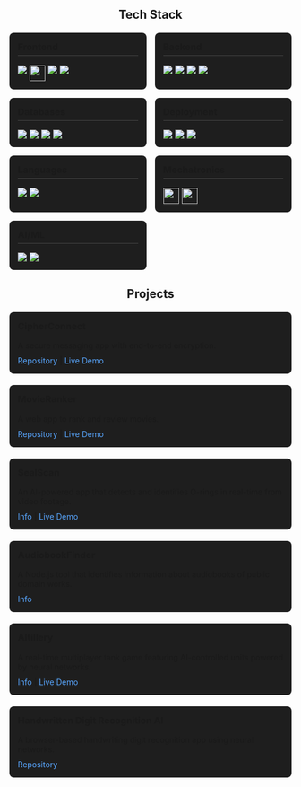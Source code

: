 <!-- Tech Stack -->
<h2 style="text-align: center; margin-bottom: 20px;">Tech Stack</h2>

<div style="display: grid; grid-template-columns: repeat(auto-fit, minmax(200px, 1fr)); gap: 15px; margin-bottom: 30px;">

  <!-- Frontend Development -->
  <div style="background: #1e1e1e; padding: 15px; border-radius: 8px;">
    <h3 style="margin-top: 0; border-bottom: 1px solid #444; padding-bottom: 5px;">Frontend</h3>
    <div style="display: flex; flex-wrap: wrap; gap: 5px;">
      <img src="https://img.shields.io/badge/html5-%23E34F26.svg?style=for-the-badge&logo=html5&logoColor=white">
      <img src="https://cdn.glitch.global/9b6e30d1-a1c2-46a0-a831-d48ce809e60a/Bez%20nazwy%20(29).svg?v=1751064656699" height="28">
      <img src="https://img.shields.io/badge/javascript-%23323330.svg?style=for-the-badge&logo=javascript&logoColor=%23F7DF1E">
      <img src="https://img.shields.io/badge/react-%2320232a.svg?style=for-the-badge&logo=react&logoColor=%2361DAFB">
    </div>
  </div>

  <!-- Backend Development -->
  <div style="background: #1e1e1e; padding: 15px; border-radius: 8px;">
    <h3 style="margin-top: 0; border-bottom: 1px solid #444; padding-bottom: 5px;">Backend</h3>
    <div style="display: flex; flex-wrap: wrap; gap: 5px;">
      <img src="https://img.shields.io/badge/node.js-6DA55F?style=for-the-badge&logo=node.js&logoColor=white">
      <img src="https://img.shields.io/badge/nestjs-%23E0234E.svg?style=for-the-badge&logo=nestjs&logoColor=white">
      <img src="https://img.shields.io/badge/Socket.io-black?style=for-the-badge&logo=socket.io&badgeColor=010101">
      <img src="https://img.shields.io/badge/php-%23777BB4.svg?style=for-the-badge&logo=php&logoColor=white">
    </div>
  </div>

  <!-- Databases -->
  <div style="background: #1e1e1e; padding: 15px; border-radius: 8px;">
    <h3 style="margin-top: 0; border-bottom: 1px solid #444; padding-bottom: 5px;">Databases</h3>
    <div style="display: flex; flex-wrap: wrap; gap: 5px;">
      <img src="https://img.shields.io/badge/postgres-%23316192.svg?style=for-the-badge&logo=postgresql&logoColor=white">
      <img src="https://img.shields.io/badge/sqlite-%2307405e.svg?style=for-the-badge&logo=sqlite&logoColor=white">
      <img src="https://img.shields.io/badge/mysql-4479A1.svg?style=for-the-badge&logo=mysql&logoColor=white">
      <img src="https://img.shields.io/badge/MongoDB-%234ea94b.svg?style=for-the-badge&logo=mongodb&logoColor=white">
    </div>
  </div>

  <!-- Deployment -->
  <div style="background: #1e1e1e; padding: 15px; border-radius: 8px;">
    <h3 style="margin-top: 0; border-bottom: 1px solid #444; padding-bottom: 5px;">Deployment</h3>
    <div style="display: flex; flex-wrap: wrap; gap: 5px;">
      <img src="https://img.shields.io/badge/Render-%46E3B7.svg?style=for-the-badge&logo=render&logoColor=white">
      <img src="https://img.shields.io/badge/heroku-%23430098.svg?style=for-the-badge&logo=heroku&logoColor=white">
      <img src="https://img.shields.io/badge/glitch-%233333FF.svg?style=for-the-badge&logo=glitch&logoColor=white">
    </div>
  </div>

  <!-- Languages -->
  <div style="background: #1e1e1e; padding: 15px; border-radius: 8px;">
    <h3 style="margin-top: 0; border-bottom: 1px solid #444; padding-bottom: 5px;">Languages</h3>
    <div style="display: flex; flex-wrap: wrap; gap: 5px;">
      <img src="https://img.shields.io/badge/c++-%2300599C.svg?style=for-the-badge&logo=c%2B%2B&logoColor=white">
      <img src="https://img.shields.io/badge/python-3670A0?style=for-the-badge&logo=python&logoColor=ffdd54">
    </div>
  </div>

  <!-- Mechatronics -->
  <div style="background: #1e1e1e; padding: 15px; border-radius: 8px;">
    <h3 style="margin-top: 0; border-bottom: 1px solid #444; padding-bottom: 5px;">Mechatronics</h3>
    <div style="display: flex; flex-wrap: wrap; gap: 5px;">
      <img src="https://cdn.glitch.global/9b6e30d1-a1c2-46a0-a831-d48ce809e60a/Bez%20nazwy%20(6).svg?v=1751056282125" height="28">
      <img src="https://cdn.glitch.global/9b6e30d1-a1c2-46a0-a831-d48ce809e60a/Bez%20nazwy%20(3)%20(1).svg?v=1751054088008" height="28">
    </div>
  </div>

  <!-- AI/ML -->
  <div style="background: #1e1e1e; padding: 15px; border-radius: 8px;">
    <h3 style="margin-top: 0; border-bottom: 1px solid #444; padding-bottom: 5px;">AI/ML</h3>
    <div style="display: flex; flex-wrap: wrap; gap: 5px;">
      <img src="https://img.shields.io/badge/TensorFlow-%23FF6F00.svg?style=for-the-badge&logo=TensorFlow&logoColor=white">
      <img src="https://img.shields.io/badge/PyTorch-%23EE4C2C.svg?style=for-the-badge&logo=PyTorch&logoColor=white">
    </div>
  </div>
</div>

<!-- Projects -->
<h2 style="text-align: center; margin-bottom: 20px;">Projects</h2>

<div style="display: grid; grid-template-columns: repeat(auto-fit, minmax(300px, 1fr)); gap: 20px;">

  <!-- Project 1 -->
  <div style="background: #1e1e1e; padding: 15px; border-radius: 8px;">
    <h3 style="margin-top: 0;">CipherConnect</h3>
    <p style="margin-bottom: 10px;">A secure messaging app with end-to-end encryption.</p>
    <div>
      <a href="https://github.com/arturr0/CipherConnect-WebSocket" target="_blank" style="color: #58a6ff; text-decoration: none;">Repository</a> | 
      <a href="https://cipherconnect.onrender.com" target="_blank" style="color: #58a6ff; text-decoration: none;">Live Demo</a>
    </div>
  </div>

  <!-- Project 2 -->
  <div style="background: #1e1e1e; padding: 15px; border-radius: 8px;">
    <h3 style="margin-top: 0;">MovieRanker</h3>
    <p style="margin-bottom: 10px;">A web app to rank and review movies.</p>
    <div>
      <a href="https://github.com/arturr0/MovieRanker" target="_blank" style="color: #58a6ff; text-decoration: none;">Repository</a> | 
      <a href="https://movieranker-gavh.onrender.com" target="_blank" style="color: #58a6ff; text-decoration: none;">Live Demo</a>
    </div>
  </div>

  <!-- Project 3 -->
  <div style="background: #1e1e1e; padding: 15px; border-radius: 8px;">
    <h3 style="margin-top: 0;">SealScan</h3>
    <p style="margin-bottom: 10px;">An AI-powered app that detects and identifies O-rings in real-time from video footage.</p>
    <div>
      <a href="https://github.com/arturr0/oring-recognition-vite" target="_blank" style="color: #58a6ff; text-decoration: none;">Info</a> | 
      <a href="https://oring-recognition-vite.onrender.com" target="_blank" style="color: #58a6ff; text-decoration: none;">Live Demo</a>
    </div>
  </div>

  <!-- Project 4 -->
  <div style="background: #1e1e1e; padding: 15px; border-radius: 8px;">
    <h3 style="margin-top: 0;">AudiobookFinder</h3>
    <p style="margin-bottom: 10px;">A Node.js tool that identifies information about audiobooks of public domain works.</p>
    <div>
      <a href="https://github.com/arturr0/audiobook-finder" target="_blank" style="color: #58a6ff; text-decoration: none;">Info</a>
    </div>
  </div>

  <!-- Project 5 -->
  <div style="background: #1e1e1e; padding: 15px; border-radius: 8px;">
    <h3 style="margin-top: 0;">AItillery</h3>
    <p style="margin-bottom: 10px;">A real-time multiplayer tank game featuring AI-controlled units powered by neural networks.</p>
    <div>
      <a href="https://github.com/arturr0/ai-tillery" target="_blank" style="color: #58a6ff; text-decoration: none;">Info</a> | 
      <a href="https://oring-recognition-vite.onrender.com" target="_blank" style="color: #58a6ff; text-decoration: none;">Live Demo</a>
    </div>
  </div>

  <!-- Project 6 -->
  <div style="background: #1e1e1e; padding: 15px; border-radius: 8px;">
    <h3 style="margin-top: 0;">Handwritten Digit Recognition AI</h3>
    <p style="margin-bottom: 10px;">A browser-based handwriting digit recognition app using neural networks.</p>
    <div>
      <a href="https://github.com/arturr0/HWR" target="_blank" style="color: #58a6ff; text-decoration: none;">Repository</a>
    </div>
  </div>
</div>
